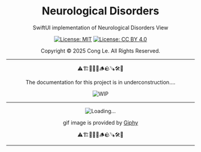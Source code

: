 
<div align="center">
	<h1>
		<strong>Neurological Disorders</strong>
	</h1>
    <p>SwiftUI implementation of Neurological Disorders View</p>
	
[![License: MIT](https://img.shields.io/badge/License-MIT-yellow.svg)](LICENSE) [![License: CC BY 4.0](https://licensebuttons.net/l/by/4.0/88x31.png)](LICENSE-CC-BY)

Copyright © 2025 Cong Le. All Rights Reserved.

 
</div>



---

<div align="center">
	
⚠️🏗️🚧🦺🧱🪵🪨🪚🛠️👷

The documentation for this project is in underconstruction....


![WIP](https://media0.giphy.com/media/v1.Y2lkPTc5MGI3NjExMm5ic3l0czltejBxMG9sYm5zdzY0cTE4OWwzeHl1Y2RpNTd5NHJhMiZlcD12MV9pbnRlcm5hbF9naWZfYnlfaWQmY3Q9Zw/RhGhED0aSeUUQSfH76/giphy.gif)

---


![Loading...](https://media2.giphy.com/media/v1.Y2lkPTc5MGI3NjExNzg4NmVmcnBzd2h0ejdlMWE3ZDJrYmVsZGlmM3RiNTh1c2x6OXl2NiZlcD12MV9pbnRlcm5hbF9naWZfYnlfaWQmY3Q9Zw/10Q2g5ucWWVlp6/giphy.gif)


gif image is provided by [Giphy](https://giphy.com)

⚠️🏗️🚧🦺🧱🪵🪨🪚🛠️👷
	
</div>

----
